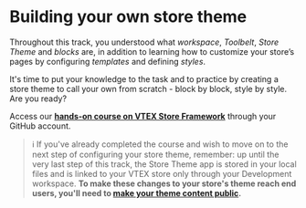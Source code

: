 # Building your own store theme

Throughout this track, you understood what *workspace*, *Toolbelt*, *Store Theme* and *blocks* are, in addition to learning how to customize your store’s pages by configuring *templates* and defining *styles*. 

It's time to put your knowledge to the task and to practice by creating a store theme to call your own from scratch - block by block, style by style. Are you ready?

Access our [**hands-on course on VTEX Store Framework**](http://lab.github.com/vtex-trainings/store-framework) through your GitHub account.

>ℹ️ If you've already completed the course and wish to move on to the next step of configuring your store theme, remember: up until the very last step of this track, the Store Theme app is stored in your local files and is linked to your VTEX store only through your Development workspace. <strong>To make these changes to your store's theme reach end users, you'll need to <a href="https://vtex.io/docs/recipes/store-management/making-your-theme-content-public/">make your theme content public</a>.